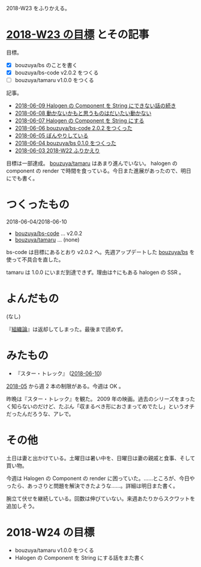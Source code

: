 2018-W23 をふりかえる。

# [2018-W23 の目標][2018-06-03] とその記事

目標。

- [x] bouzuya/bs のことを書く
- [x] bouzuya/bs-code v2.0.2 をつくる
- [ ] bouzuya/tamaru v1.0.0 をつくる

記事。

- [2018-06-09 Halogen の Component を String にできない話の続き][2018-06-09]
- [2018-06-08 動かないかもと思うものはだいたい動かない][2018-06-08]
- [2018-06-07 Halogen の Component を String にする][2018-06-07]
- [2018-06-06 bouzuya/bs-code 2.0.2 をつくった][2018-06-06]
- [2018-06-05 ぼんやりしている][2018-06-05]
- [2018-06-04 bouzuya/bs 0.1.0 をつくった][2018-06-04]
- [2018-06-03 2018-W22 ふりかえり][2018-06-03]

目標は一部達成。 [bouzuya/tamaru][] はあまり進んでいない。 halogen の component の render で時間を食っている。今日また進展があったので、明日にでも書く。

# つくったもの

2018-06-04/2018-06-10

- [bouzuya/bs-code][] ... v2.0.2
- [bouzuya/tamaru][] ... (none)

bs-code は目標にあるとおり v2.0.2 へ。先週アップデートした [bouzuya/bs][] を使って不具合を直した。

tamaru は 1.0.0 にいまだ到達できず。理由は↑にもある halogen の SSR 。

# よんだもの

(なし)

『[組織論](https://www.amazon.co.jp/dp/4641124124/)』は返却してしまった。最後まで読めず。

# みたもの

- 『スター・トレック』 ([2018-06-10][])

[2018-05][2018-04-30] から週 2 本の制限がある。今週は OK 。

昨晩は『スター・トレック』を観た。 2009 年の映画。過去のシリーズをまったく知らないのだけど、たぶん「収まるべき形におさまってめでたし」というオチだったんだろうな、アレで。

# その他

土日は妻と出かけている。土曜日は暑い中を、日曜日は妻の親戚と食事、そして買い物。

今週は Halogen の Component の render に困っていた。……ところが、今日やったら、あっさりと問題を解決できたような……。詳細は明日また書く。

腕立て伏せを継続している。回数は伸びていない。来週あたりからスクワットを追加しそう。

# 2018-W24 の目標

- bouzuya/tamaru v1.0.0 をつくる
- Halogen の Component を String にする話をまた書く

[2018-04-30]: https://blog.bouzuya.net/2018/04/30/
[2018-06-03]: https://blog.bouzuya.net/2018/06/03/
[2018-06-04]: https://blog.bouzuya.net/2018/06/04/
[2018-06-05]: https://blog.bouzuya.net/2018/06/05/
[2018-06-06]: https://blog.bouzuya.net/2018/06/06/
[2018-06-07]: https://blog.bouzuya.net/2018/06/07/
[2018-06-08]: https://blog.bouzuya.net/2018/06/08/
[2018-06-09]: https://blog.bouzuya.net/2018/06/09/
[2018-06-10]: https://blog.bouzuya.net/2018/06/10/
[bouzuya/bs-code]: https://github.com/bouzuya/bs-code
[bouzuya/bs]: https://github.com/bouzuya/bs
[bouzuya/tamaru]: https://github.com/bouzuya/tamaru
